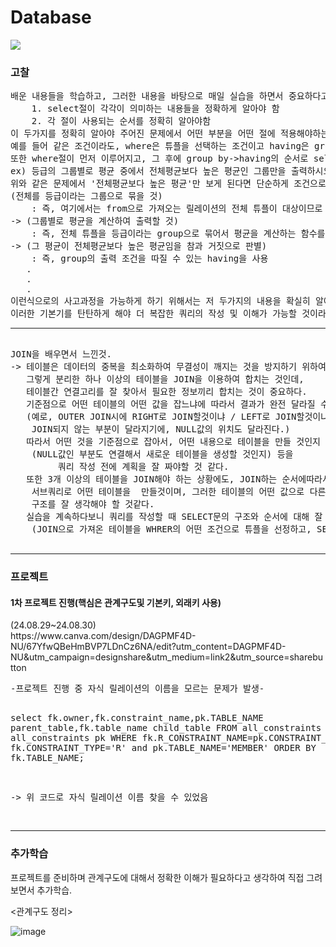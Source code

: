 # Database
<img src="https://img.shields.io/badge/database-20232a.svg?style=for-the-badge&logo=database&logoColor=61DAFB" />
<h3>고찰</h3>
<div>
<pre>
배운 내용들을 학습하고, 그러한 내용을 바탕으로 매일 실습을 하면서 중요하다고 느낀 부분
	1. select절이 각각이 의미하는 내용들을 정확하게 알아야 함
	2. 각 절이 사용되는 순서를 정확히 알아야함
이 두가지를 정확히 알아야 주어진 문제에서 어떤 부분을 어떤 절에 적용해야하는지 유연하게 생각이 가능하였다.
예를 들어 같은 조건이라도, where은 튜플을 선택하는 조건이고 having은 group by에서 그룹을 선정하는 기능을한다.
또한 where절이 먼저 이루어지고, 그 후에 group by->having의 순서로 select절의 순서가 진행된다.
ex) 등급의 그룹별로 평균 중에서 전체평균보다 높은 평균인 그룹만을 출력하시오
위와 같은 문제에서 '전체평균보다 높은 평균'만 보게 된다면 단순하게 조건으로 생각할 수 있지만,
(전체를 등급이라는 그룹으로 묶을 것)  
	: 즉, 여기에서는 from으로 가져오는 릴레이션의 전체 튜플이 대상이므로 where의 조건은 없다.
-> (그룹별로 평균을 계산하여 출력할 것)
	: 즉, 전체 튜플을 등급이라는 group으로 묶어서 평균을 계산하는 함수를 사용할 것이다.
-> (그 평균이 전체평균보다 높은 평균임을 참과 거짓으로 판별)
	: 즉, group의 출력 조건을 따질 수 있는 having을 사용
   .
   .
   .
이런식으로의 사고과정을 가능하게 하기 위해서는 저 두가지의 내용을 확실히 알아야 할 것이며
이러한 기본기를 탄탄하게 해야 더 복잡한 쿼리의 작성 및 이해가 가능할 것이라고 생각한다.
</div>
</pre>
<hr>
<pre>
<div>
JOIN을 배우면서 느낀것.
-> 테이블은 데이터의 중복을 최소화하여 무결성이 깨지는 것을 방지하기 위하여 분리한다.(정규화 과정)
   그렇게 분리한 하나 이상의 테이블을 JOIN을 이용하여 합치는 것인데, 
   테이블간 연결고리를 잘 찾아서 필요한 정보끼리 합치는 것이 중요하다.
   기준점으로 어떤 테이블의 어떤 값을 잡느냐에 따라서 결과가 완전 달라질 수 있다는 것을 실습을 통하여 깨달았다.
   (예로, OUTER JOIN시에 RIGHT로 JOIN할것이냐 / LEFT로 JOIN할것이냐에 따라서 
	JOIN되지 않는 부분이 달라지기에, NULL값의 위치도 달라진다.)
   따라서 어떤 것을 기준점으로 잡아서, 어떤 내용으로 테이블을 만들 것인지
	(NULL값인 부분도 연결해서 새로운 테이블을 생성할 것인지) 등을
         쿼리 작성 전에 계획을 잘 짜야할 것 같다. 
   또한 3개 이상의 테이블을 JOIN해야 하는 상황에도, JOIN하는 순서에따라서 쿼리가 달라질 수 있기에 
	서브쿼리로 어떤 테이블을  만들것이며, 그러한 테이블의 어떤 값으로 다른 테이블과 JOIN시에 사용할 수 있을지에 대해서도 
	구조를 잘 생각해야 할 것같다.
   실습을 계속하다보니 쿼리를 작성할 때 SELECT문의 구조와 순서에 대해 잘 알고 작성하는 것이 얼마나 중요한지 더 많이 느껴진다.
	(JOIN으로 가져온 테이블을 WHRER의 어떤 조건으로 튜플을 선정하고, SELECT로 그 튜플 중 어떤 부분을 출력할건지...등등)
</div>
</pre>
<hr>
<h3>프로젝트</h3>
<div>
<h4>1차 프로젝트 진행(핵심은 관계구도및 기본키, 외래키 사용)</h4>
(24.08.29~24.08.30)
<div>
https://www.canva.com/design/DAGPMF4D-NU/67YfwQBeHmBVP7LDnCz6NA/edit?utm_content=DAGPMF4D-NU&utm_campaign=designshare&utm_medium=link2&utm_source=sharebutton
<pre>
-프로젝트 진행 중 자식 릴레이션의 이름을 모르는 문제가 발생-

select fk.owner,fk.constraint_name,pk.TABLE_NAME parent_table,fk.table_name child_table
FROM all_constraints fk, all_constraints pk 
WHERE fk.R_CONSTRAINT_NAME=pk.CONSTRAINT_NAME AND fk.CONSTRAINT_TYPE='R' and pk.TABLE_NAME='MEMBER'
ORDER BY fk.TABLE_NAME;

-> 위 코드로 자식 릴레이션 이름 찾을 수 있었음
</div>
</pre>
<hr>
<h3>추가학습</h3>
<div>
프로젝트를 준비하며 관계구도에 대해서 정확한 이해가 필요하다고 생각하여 직접 그려보면서 추가학습.
	
<관계구도 정리>

![image](https://github.com/user-attachments/assets/2bdccf34-b576-490c-b910-98ecfdecf88b)

</div>
